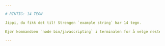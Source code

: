 ```yaml
---

# RIKTIG: 14 TEGN

Jippi, du fikk det til! Strengen `example string` har 14 tegn.

Kjør kommandoen `node bin/javascripting` i terminalen for å velge neste oppgave.

---
```

